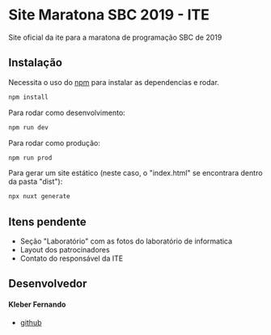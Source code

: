 # Site Maratona SBC 2019 - ITE

Site oficial da ite para a maratona de programação SBC de 2019

## Instalação

Necessita o uso do [npm](https://www.npmjs.com/) para instalar as dependencias e rodar.

```bash
npm install
```
Para rodar como desenvolvimento:
```bash
npm run dev
```
Para rodar como produção:
```bash
npm run prod
```

Para gerar um site estático (neste caso, o "index.html" se encontrara dentro da pasta "dist"):
```bash
npx nuxt generate
```

## Itens pendente

- Seção "Laboratório" com as fotos do laboratório de informatica
- Layout dos patrocinadores
- Contato do responsável da ITE

## Desenvolvedor
#### Kleber Fernando
 - [github](https://github.com/kleberfh)
